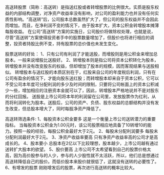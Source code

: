 



高送转股票（简称：高送转）是指送红股或者转增股票的比例很大。实质是股东权益的内部结构调整，对净资产收益率没有影响，对公司的盈利能力也并没有任何实质性影响。“高送转”后，公司股本总数虽然扩大了，但公司的股东权益并不会因此而增加。而且，在净利润不变的情况下，由于股本扩大，资本公积金转增股本摊薄每股收益。 在公司“高送转”方案的实施日，公司股价将做除权处理，也就是说，尽管“高送转”方案使得投资者手中的股票数量增加了，但股价也将进行相应的调整，投资者持股比例不变，持有股票的总价值也未发生变化。

股票送转的好处：
1、只有公司有利润了才能送股，而增股则是用公积金来增加总股本。一般来说增股比送股好。
2、转增股本则是指公司将资本公积转化为股本，转增股本并没有改变股东的权益，但却增加了股本的规模，因而客观结果与送股相似。
转增股本与送红股的本质区别在于，红股来自公司的年度税后利润，只有在公司有盈余的情况下，才能向股东送红股；而转增股本却来自于资本公积，它可以不受公司本年度可分配利润的多少及时间的限制，只要将公司帐面上的资本公积减少～些，增加相应的注册资本金就可以了，因此，转增股本严格地说并不是对股东的分红回报。
送股是上市公司将本年的利润留在公司里，发放股票作为红利，从而将利润转化为股本。送股后，公司的资产、负债、股东权益的总额结构并没有发生改变，但总股本增大了，同时每股净资产降低了。

高送转筛选条件:
1、每股资本公积金要多
这是一个衡量上市公司送转潜力的重要指标。
当每股资本公积金为1.00元时，该公司股票相应地具备了10转增10的能力。按照一般的经验，每股公积金最好大于2元。
2、每股未分配利润要多
每股未分配利润最好大于2元。
3、净资产收益率要高
只有净资产收益率高的公司才是高成长的。
4、股本要小
总股本在2亿以下比较理想，股本越少，上市公司越有通过送转扩大股本的欲望。
5、股价要高
上市公司不太希望看到自己的股票价格太高，因为高价股参与的人少，参与的人少股性就不太活跃，所以，他们总是想通过高送转降低自己的股价。而低价股本来股价就很低了，这就没有送转的必要性了。
6、有增发的股票
刚刚增发后的股票，再次进行高送转的概率比较大。
